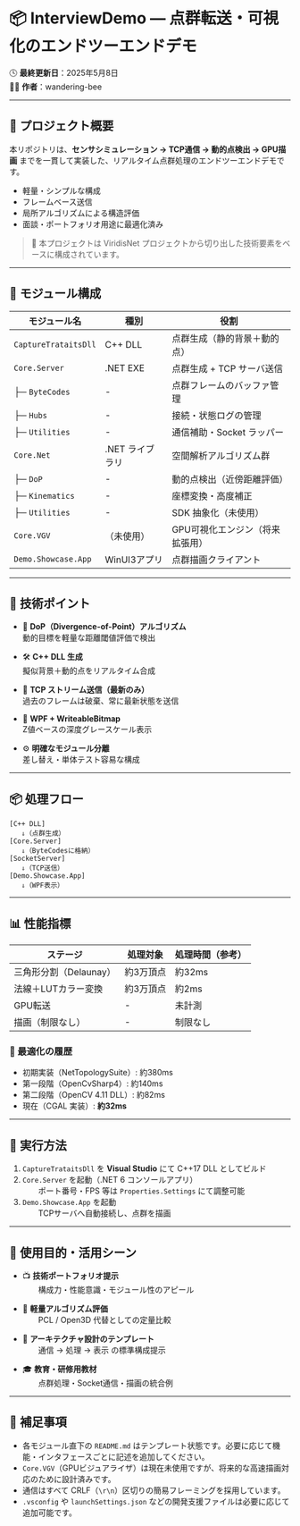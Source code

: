 
# 📦 InterviewDemo ― 点群転送・可視化のエンドツーエンドデモ

🕓 **最終更新日**：2025年5月8日  
🧑‍💻 **作者**：wandering-bee

---

## 🚀 プロジェクト概要

本リポジトリは、**センサシミュレーション → TCP通信 → 動的点検出 → GPU描画** までを一貫して実装した、リアルタイム点群処理のエンドツーエンドデモです。

- 軽量・シンプルな構成  
- フレームベース送信  
- 局所アルゴリズムによる構造評価  
- 面談・ポートフォリオ用途に最適化済み

> 🧪 本プロジェクトは ViridisNet プロジェクトから切り出した技術要素をベースに構成されています。

---

## 🧩 モジュール構成

| モジュール名              | 種別         | 役割                              |
|---------------------------|--------------|-----------------------------------|
| `CaptureTrataitsDll`      | C++ DLL      | 点群生成（静的背景＋動的点）     |
| `Core.Server`             | .NET EXE     | 点群生成 + TCP サーバ送信        |
| ├─ `ByteCodes`            | -            | 点群フレームのバッファ管理       |
| ├─ `Hubs`                 | -            | 接続・状態ログの管理             |
| ├─ `Utilities`            | -            | 通信補助・Socket ラッパー        |
| `Core.Net`                | .NET ライブラリ | 空間解析アルゴリズム群         |
| ├─ `DoP`                  | -            | 動的点検出（近傍距離評価）       |
| ├─ `Kinematics`           | -            | 座標変換・高度補正               |
| ├─ `Utilities`            | -            | SDK 抽象化（未使用）             |
| `Core.VGV`                | （未使用）   | GPU可視化エンジン（将来拡張用） |
| `Demo.Showcase.App`       | WinUI3アプリ    | 点群描画クライアント             |

---

## 🧠 技術ポイント

- 🧠 **DoP（Divergence-of-Point）アルゴリズム**  
  動的目標を軽量な距離閾値評価で検出

- 🛠 **C++ DLL 生成**  
  擬似背景＋動的点をリアルタイム合成

- 🔄 **TCP ストリーム送信（最新のみ）**  
  過去のフレームは破棄、常に最新状態を送信

- 🎨 **WPF + WriteableBitmap**  
  Z値ベースの深度グレースケール表示

- ⚙️ **明確なモジュール分離**  
  差し替え・単体テスト容易な構成

---

## 📦 処理フロー

```
[C++ DLL]
   ⇓（点群生成）
[Core.Server]
   ⇓（ByteCodesに格納）
[SocketServer]
   ⇓（TCP送信）
[Demo.Showcase.App]
   ⇓（WPF表示）
```

---

## 📊 性能指標

| ステージ                | 処理対象       | 処理時間（参考） |
|------------------------|----------------|------------------|
| 三角形分割（Delaunay） | 約3万頂点      | 約32ms           |
| 法線＋LUTカラー変換     | 約3万頂点      | 約2ms            |
| GPU転送                | -              | 未計測           |
| 描画（制限なし）        | -              | 制限なし         |

### 🔧 最適化の履歴

- 初期実装（NetTopologySuite）: 約380ms  
- 第一段階（OpenCvSharp4）: 約140ms  
- 第二段階（OpenCV 4.11 DLL）: 約82ms  
- 現在（CGAL 実装）: **約32ms**

---

## 🧪 実行方法

1. `CaptureTrataitsDll` を **Visual Studio** にて C++17 DLL としてビルド
2. `Core.Server` を起動（.NET 6 コンソールアプリ）  
  ポート番号・FPS 等は `Properties.Settings` にて調整可能
3. `Demo.Showcase.App` を起動  
  TCPサーバへ自動接続し、点群を描画

---

## 🧰 使用目的・活用シーン

- 📺 **技術ポートフォリオ提示**  
  構成力・性能意識・モジュール性のアピール

- 🔬 **軽量アルゴリズム評価**  
  PCL / Open3D 代替としての定量比較

- 🧩 **アーキテクチャ設計のテンプレート**  
  通信 → 処理 → 表示 の標準構成提示

- 🎓 **教育・研修用教材**  
  点群処理・Socket通信・描画の統合例

---

## 📘 補足事項

- 各モジュール直下の `README.md` はテンプレート状態です。必要に応じて機能・インタフェースごとに記述を追加してください。
- `Core.VGV`（GPUビジュアライザ）は現在未使用ですが、将来的な高速描画対応のために設計済みです。
- 通信はすべて CRLF（`\r\n`）区切りの簡易フレーミングを採用しています。
- `.vsconfig` や `launchSettings.json` などの開発支援ファイルは必要に応じて追加可能です。
